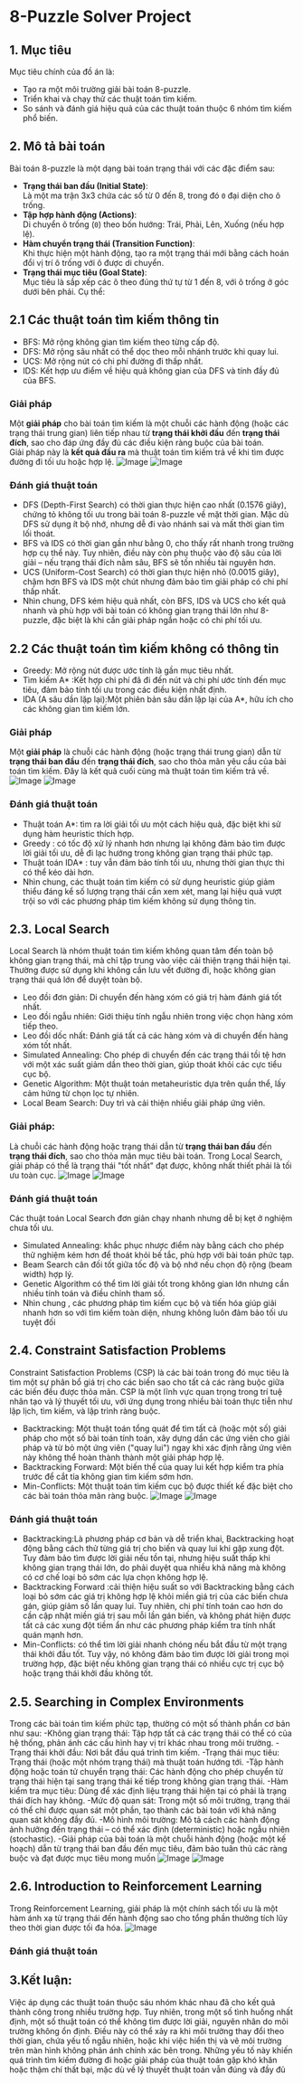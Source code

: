 # 8-Puzzle Solver Project
## 1. Mục tiêu
Mục tiêu chính của đồ án là:
- Tạo ra một môi trường giải bài toán 8-puzzle.
- Triển khai và chạy thử các thuật toán tìm kiếm.
- So sánh và đánh giá hiệu quả của các thuật toán thuộc 6 nhóm tìm kiếm phổ biến.
## 2. Mô tả bài toán
Bài toán 8-puzzle là một dạng bài toán trạng thái với các đặc điểm sau:
- **Trạng thái ban đầu (Initial State)**:  
  Là một ma trận 3x3 chứa các số từ 0 đến 8, trong đó `0` đại diện cho ô trống.
- **Tập hợp hành động (Actions)**:  
  Di chuyển ô trống (`0`) theo bốn hướng: Trái, Phải, Lên, Xuống (nếu hợp lệ).
- **Hàm chuyển trạng thái (Transition Function)**:  
  Khi thực hiện một hành động, tạo ra một trạng thái mới bằng cách hoán đổi vị trí ô trống với ô được di chuyển.
- **Trạng thái mục tiêu (Goal State)**:  
  Mục tiêu là sắp xếp các ô theo đúng thứ tự từ 1 đến 8, với ô trống ở góc dưới bên phải. Cụ thể:
## 2.1 Các thuật toán tìm kiếm thông tin
- BFS: Mở rộng không gian tìm kiếm theo từng cấp độ.
- DFS: Mở rộng sâu nhất có thể dọc theo mỗi nhánh trước khi quay lui.
- UCS: Mở rộng nút có chi phí đường đi thấp nhất.
- IDS: Kết hợp ưu điểm về hiệu quả không gian của DFS và tính đầy đủ của BFS.
### Giải pháp
Một **giải pháp** cho bài toán tìm kiếm là một chuỗi các hành động (hoặc các trạng thái trung gian) liên tiếp nhau từ **trạng thái khởi đầu** đến **trạng thái đích**, sao cho đáp ứng đầy đủ các điều kiện ràng buộc của bài toán.  
Giải pháp này là **kết quả đầu ra** mà thuật toán tìm kiếm trả về khi tìm được đường đi tối ưu hoặc hợp lệ.
![Image](https://github.com/user-attachments/assets/66f87ae3-6b5d-45de-a73e-f531d80a11e5)
![Image](https://github.com/user-attachments/assets/5294ef7c-f890-47c4-bf44-dff967b12400)
### Đánh giá thuật toán
- DFS (Depth-First Search) có thời gian thực hiện cao nhất (0.1576 giây), chứng tỏ không tối ưu trong bài toán 8-puzzle về mặt thời gian. Mặc dù DFS sử dụng ít bộ nhớ, nhưng dễ đi vào nhánh sai và mất thời gian tìm lối thoát.
- BFS và IDS có thời gian gần như bằng 0, cho thấy rất nhanh trong trường hợp cụ thể này. Tuy nhiên, điều này còn phụ thuộc vào độ sâu của lời giải – nếu trạng thái đích nằm sâu, BFS sẽ tốn nhiều tài nguyên hơn.
- UCS (Uniform-Cost Search) có thời gian thực hiện nhỏ (0.0015 giây), chậm hơn BFS và IDS một chút nhưng đảm bảo tìm giải pháp có chi phí thấp nhất.
- Nhìn chung, DFS kém hiệu quả nhất, còn BFS, IDS và UCS cho kết quả nhanh và phù hợp với bài toán có không gian trạng thái lớn như 8-puzzle, đặc biệt là khi cần giải pháp ngắn hoặc có chi phí tối ưu.
## 2.2 Các thuật toán tìm kiếm không có thông tin
- Greedy: Mở rộng nút được ước tính là gần mục tiêu nhất.
- Tìm kiếm A* :Kết hợp chi phí đã đi đến nút và chi phí ước tính đến mục tiêu, đảm bảo tính tối ưu trong các điều kiện nhất định.
- IDA (A sâu dần lặp lại):Một phiên bản sâu dần lặp lại của A*, hữu ích cho các không gian tìm kiếm lớn.
### Giải pháp
Một **giải pháp** là chuỗi các hành động (hoặc trạng thái trung gian) dẫn từ **trạng thái ban đầu** đến **trạng thái đích**, sao cho thỏa mãn yêu cầu của bài toán tìm kiếm. Đây là kết quả cuối cùng mà thuật toán tìm kiếm trả về.
![Image](https://github.com/user-attachments/assets/10029e4f-a1b2-4bc1-b4e4-24d8fefca54f)
![Image](https://github.com/user-attachments/assets/6531a781-87cc-41b0-beb1-1b04c8b4743a)
### Đánh giá thuật toán
- Thuật toán A*: tìm ra lời giải tối ưu một cách hiệu quả, đặc biệt khi sử dụng hàm heuristic thích hợp.
- Greedy : có tốc độ xử lý nhanh hơn nhưng lại không đảm bảo tìm được lời giải tối ưu, dễ đi lạc hướng trong không gian trạng thái phức tạp.
- Thuật toán IDA* : tuy vẫn đảm bảo tính tối ưu, nhưng thời gian thực thi có thể kéo dài hơn.
- Nhìn chung, các thuật toán tìm kiếm có sử dụng heuristic giúp giảm thiểu đáng kể số lượng trạng thái cần xem xét, mang lại hiệu quả vượt trội so với các phương pháp tìm kiếm không sử dụng thông tin.
## 2.3. Local Search
Local Search là nhóm thuật toán tìm kiếm không quan tâm đến toàn bộ không gian trạng thái, mà chỉ tập trung vào việc cải thiện trạng thái hiện tại. Thường được sử dụng khi không cần lưu vết đường đi, hoặc không gian trạng thái quá lớn để duyệt toàn bộ.
- Leo đồi đơn giản: Di chuyển đến hàng xóm có giá trị hàm đánh giá tốt nhất.
- Leo đồi ngẫu nhiên: Giới thiệu tính ngẫu nhiên trong việc chọn hàng xóm tiếp theo.
- Leo đồi dốc nhất: Đánh giá tất cả các hàng xóm và di chuyển đến hàng xóm tốt nhất.
- Simulated Annealing: Cho phép di chuyển đến các trạng thái tồi tệ hơn với một xác suất giảm dần theo thời gian, giúp thoát khỏi các cực tiểu cục bộ.
- Genetic Algorithm: Một thuật toán metaheuristic dựa trên quần thể, lấy cảm hứng từ chọn lọc tự nhiên.
- Local Beam Search: Duy trì và cải thiện nhiều giải pháp ứng viên.
### Giải pháp:
Là chuỗi các hành động hoặc trạng thái dẫn từ **trạng thái ban đầu** đến **trạng thái đích**, sao cho thỏa mãn mục tiêu bài toán. Trong Local Search, giải pháp có thể là trạng thái "tốt nhất" đạt được, không nhất thiết phải là tối ưu toàn cục.
![Image](https://github.com/user-attachments/assets/b4614965-31d2-4184-86cb-c6bc68eb7f6a)
![Image](https://github.com/user-attachments/assets/a28ede6e-ddc8-467c-9a79-1340fd614309)
### Đánh giá thuật toán
Các thuật toán Local Search đơn giản chạy nhanh nhưng dễ bị kẹt ở nghiệm chưa tối ưu. 
- Simulated Annealing: khắc phục nhược điểm này bằng cách cho phép thử nghiệm kém hơn để thoát khỏi bế tắc, phù hợp với bài toán phức tạp.
- Beam Search cân đối tốt giữa tốc độ và bộ nhớ nếu chọn độ rộng (beam width) hợp lý.
- Genetic Algorithm có thể tìm lời giải tốt trong không gian lớn nhưng cần nhiều tính toán và điều chỉnh tham số.
- Nhìn chung , các phương pháp tìm kiếm cục bộ và tiến hóa giúp giải nhanh hơn so với tìm kiếm toàn diện, nhưng không luôn đảm bảo tối ưu tuyệt đối
## 2.4. Constraint Satisfaction Problems
Constraint Satisfaction Problems (CSP) là các bài toán trong đó mục tiêu là tìm một sự phân bổ giá trị cho các biến sao cho tất cả các ràng buộc giữa các biến đều được thỏa mãn. CSP là một lĩnh vực quan trọng trong trí tuệ nhân tạo và lý thuyết tối ưu, với ứng dụng trong nhiều bài toán thực tiễn như lập lịch, tìm kiếm, và lập trình ràng buộc.
- Backtracking: Một thuật toán tổng quát để tìm tất cả (hoặc một số) giải pháp cho một số bài toán tính toán, xây dựng dần các ứng viên cho giải pháp và từ bỏ một ứng viên ("quay lui") ngay khi xác định rằng ứng viên này không thể hoàn thành thành một giải pháp hợp lệ.
- Backtracking Forward: Một biến thể của quay lui kết hợp kiểm tra phía trước để cắt tỉa không gian tìm kiếm sớm hơn.
- Min-Conflicts: Một thuật toán tìm kiếm cục bộ được thiết kế đặc biệt cho các bài toán thỏa mãn ràng buộc.
![Image](https://github.com/user-attachments/assets/4bcb782c-3bb8-4ca2-bf4b-a8f18060bd31)
![Image](https://github.com/user-attachments/assets/3f72258e-ab5e-4dec-a08d-e99f6bb2e0aa)
### Đánh giá thuật toán
- Backtracking:Là phương pháp cơ bản và dễ triển khai, Backtracking hoạt động bằng cách thử từng giá trị cho biến và quay lui khi gặp xung đột. Tuy đảm bảo tìm được lời giải nếu tồn tại, nhưng hiệu suất thấp khi không gian trạng thái lớn, do phải duyệt qua nhiều khả năng mà không có cơ chế loại bỏ sớm các lựa chọn không hợp lệ.
- Backtracking Forward :cải thiện hiệu suất so với Backtracking bằng cách loại bỏ sớm các giá trị không hợp lệ khỏi miền giá trị của các biến chưa gán, giúp giảm số lần quay lui. Tuy nhiên, chi phí tính toán cao hơn do cần cập nhật miền giá trị sau mỗi lần gán biến, và không phát hiện được tất cả các xung đột tiềm ẩn như các phương pháp kiểm tra tính nhất quán mạnh hơn.
- Min-Conflicts: có thể tìm lời giải nhanh chóng nếu bắt đầu từ một trạng thái khởi đầu tốt. Tuy vậy, nó không đảm bảo tìm được lời giải trong mọi trường hợp, đặc biệt nếu không gian trạng thái có nhiều cực trị cục bộ hoặc trạng thái khởi đầu không tốt.
## 2.5. Searching in Complex Environments
Trong các bài toán tìm kiếm phức tạp, thường có một số thành phần cơ bản như sau:
-Không gian trạng thái: Tập hợp tất cả các trạng thái có thể có của hệ thống, phản ánh các cấu hình hay vị trí khác nhau trong môi trường.
-Trạng thái khởi đầu: Nơi bắt đầu quá trình tìm kiếm.
-Trạng thái mục tiêu: Trạng thái (hoặc một nhóm trạng thái) mà thuật toán hướng tới.
-Tập hành động hoặc toán tử chuyển trạng thái: Các hành động cho phép chuyển từ trạng thái hiện tại sang trạng thái kế tiếp trong không gian trạng thái.
-Hàm kiểm tra mục tiêu: Dùng để xác định liệu trạng thái hiện tại có phải là trạng thái đích hay không.
-Mức độ quan sát: Trong một số môi trường, trạng thái có thể chỉ được quan sát một phần, tạo thành các bài toán với khả năng quan sát không đầy đủ.
-Mô hình môi trường: Mô tả cách các hành động ảnh hưởng đến trạng thái – có thể xác định (deterministic) hoặc ngẫu nhiên (stochastic).
-Giải pháp của bài toán là một chuỗi hành động (hoặc một kế hoạch) dẫn từ trạng thái ban đầu đến mục tiêu, đảm bảo tuân thủ các ràng buộc và đạt được mục tiêu mong muốn
![Image](https://github.com/user-attachments/assets/61ffd005-8874-4cf5-b091-7381b9e3de28)
![Image](https://github.com/user-attachments/assets/8ce110f2-e462-4858-b4b7-1a3744c04f38)
## 2.6. Introduction to Reinforcement Learning
Trong Reinforcement Learning, giải pháp là một chính sách tối ưu là một hàm ánh xạ từ trạng thái đến hành động sao cho tổng phần thưởng tích lũy theo thời gian được tối đa hóa.
![Image](https://github.com/user-attachments/assets/39c8e046-2812-4881-bdc7-069608af021c)
### Đánh giá thuật toán
## 3.Kết luận:
Việc áp dụng các thuật toán thuộc sáu nhóm khác nhau đã cho kết quả thành công trong nhiều trường hợp. Tuy nhiên, trong một số tình huống nhất định, một số thuật toán có thể không tìm được lời giải, nguyên nhân do môi trường không ổn định. Điều này có thể xảy ra khi môi trường thay đổi theo thời gian, chứa yếu tố ngẫu nhiên, hoặc khi việc hiển thị và vẽ môi trường trên màn hình không phản ánh chính xác bên trong. Những yếu tố này khiến quá trình tìm kiếm đường đi hoặc giải pháp của thuật toán gặp khó khăn hoặc thậm chí thất bại, mặc dù về lý thuyết thuật toán vẫn đúng và đầy đủ


